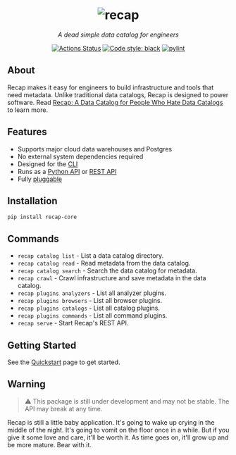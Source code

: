 <h1 align="center">
  <img src="https://github.com/recap-cloud/recap/blob/main/static/recap-logo.png?raw=true" alt="recap"></a>
  <br>
</h1>

<p align="center">
<i>A dead simple data catalog for engineers</i>
</p>

<p align="center">
<a href="https://github.com/recap-cloud/recap/actions"><img alt="Actions Status" src="https://github.com/recap-cloud/recap/actions/workflows/ci.yaml/badge.svg"></a>
<a href="https://github.com/psf/black"><img alt="Code style: black" src="https://img.shields.io/badge/code%20style-black-000000.svg"></a>
<a href="https://github.com/PyCQA/pylint"><img alt="pylint" src="https://img.shields.io/badge/linting-pylint-yellowgreen"></a>
</p>

## About

Recap makes it easy for engineers to build infrastructure and tools that need metadata. Unlike traditional data catalogs, Recap is designed to power software. Read [Recap: A Data Catalog for People Who Hate Data Catalogs](https://cnr.sh/essays/recap-for-people-who-hate-data-catalogs) to learn more.

## Features

* Supports major cloud data warehouses and Postgres
* No external system dependencies required
* Designed for the [CLI](https://docs.recap.cloud/latest/cli/)
* Runs as a [Python API](https://docs.recap.cloud/latest/api/recap.analyzers/) or [REST API](https://docs.recap.cloud/latest/rest/)
* Fully [pluggable](https://docs.recap.cloud/latest/guides/plugins/)

## Installation

    pip install recap-core

## Commands

* `recap catalog list` - List a data catalog directory.
* `recap catalog read` - Read metadata from the data catalog.
* `recap catalog search` - Search the data catalog for metadata.
* `recap crawl` - Crawl infrastructure and save metadata in the data catalog.
* `recap plugins analyzers` - List all analyzer plugins.
* `recap plugins browsers` - List all browser plugins.
* `recap plugins catalogs` - List all catalog plugins.
* `recap plugins commands` - List all command plugins.
* `recap serve` - Start Recap's REST API.

## Getting Started

See the [Quickstart](https://docs.recap.cloud/latest/quickstart/) page to get started.

## Warning

> ⚠️ This package is still under development and may not be stable. The API may break at any time.

Recap is still a little baby application. It's going to wake up crying in the middle of the night. It's going to vomit on the floor once in a while. But if you give it some love and care, it'll be worth it. As time goes on, it'll grow up and be more mature. Bear with it.
